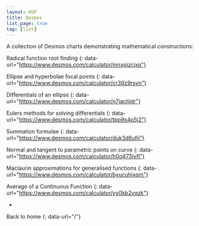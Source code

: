 ```yaml
---
layout: HSP
title: Desmos
list_page: true
tag: [list]
---
```


A collection of Desmos charts demonstrating mathematical constructions:

Radical function root finding
{: data-url="https://www.desmos.com/calculator/mnxpjzcjxq"}

Ellipse and hyperbolae focal points
{: data-url="https://www.desmos.com/calculator/cr39z9rsyn"}

Differentials of an ellipse
{: data-url="https://www.desmos.com/calculator/n7jactjjdr"}

Eulers methods for solving differentials
{: data-url="https://www.desmos.com/calculator/tpp9s4p5j2"}

Summation formulae
{: data-url="https://www.desmos.com/calculator/duk3d6ufij"}

Normal and tangent to parametric points on curve
{: data-url="https://www.desmos.com/calculator/h0o473jvfl"}

Maclaurin approximations for generalised functions
{: data-url="https://www.desmos.com/calculator/byucuhjxqm"}

Average of a Continuous Function
{: data-url="https://www.desmos.com/calculator/yy0kb2vqzk"}

-

Back to home
{: data-url="/"}
